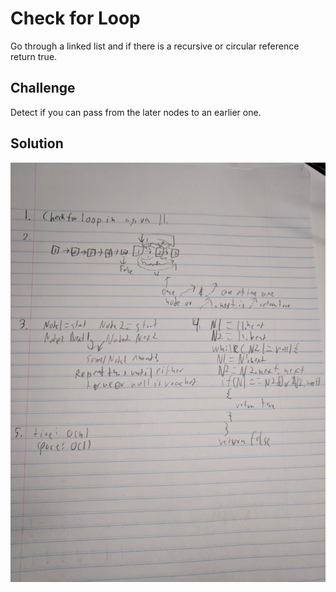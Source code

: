 # Check for Loop
Go through a linked list and if there is a recursive or circular reference return true.

## Challenge
Detect if you can pass from the later nodes to an earlier one.

## Solution
![](images/check-for-loop.jpg)
